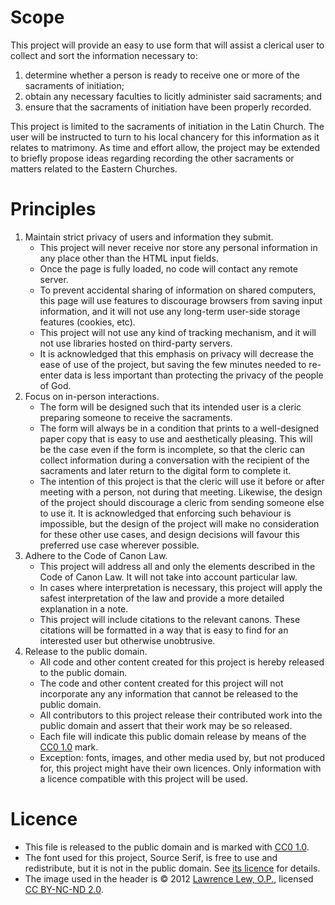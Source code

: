 # Scope
This project will provide an easy to use form that will assist a clerical user to collect and sort the information necessary to:
1. determine whether a person is ready to receive one or more of the sacraments of initiation;
2. obtain any necessary faculties to licitly administer said sacraments; and
3. ensure that the sacraments of initiation have been properly recorded.

This project is limited to the sacraments of initiation in the Latin Church.
The user will be instructed to turn to his local chancery for this information as it relates to matrimony.
As time and effort allow, the project may be extended to briefly propose ideas regarding recording the other sacraments or matters related to the Eastern Churches.

# Principles
1. Maintain strict privacy of users and information they submit.
    - This project will never receive nor store any personal information in any place other than the HTML input fields.
    - Once the page is fully loaded, no code will contact any remote server.
    - To prevent accidental sharing of information on shared computers, this page will use features to discourage browsers from saving input information, and it will not use any long-term user-side storage features (cookies, etc).
    - This project will not use any kind of tracking mechanism, and it will not use libraries hosted on third-party servers.
    - It is acknowledged that this emphasis on privacy will decrease the ease of use of the project, but saving the few minutes needed to re-enter data is less important than protecting the privacy of the people of God.
2. Focus on in-person interactions.
    - The form will be designed such that its intended user is a cleric preparing someone to receive the sacraments.
    - The form will always be in a condition that prints to a well-designed paper copy that is easy to use and aesthetically pleasing. This will be the case even if the form is incomplete, so that the cleric can collect information during a conversation with the recipient of the sacraments and later return to the digital form to complete it.
    - The intention of this project is that the cleric will use it before or after meeting with a person, not during that meeting. Likewise, the design of the project should discourage a cleric from sending someone else to use it. It is acknowledged that enforcing such behaviour is impossible, but the design of the project will make no consideration for these other use cases, and design decisions will favour this preferred use case wherever possible.
3. Adhere to the Code of Canon Law.
    - This project will address all and only the elements described in the Code of Canon Law. It will not take into account particular law.
    - In cases where interpretation is necessary, this project will apply the safest interpretation of the law and provide a more detailed explanation in a note.
    - This project will include citations to the relevant canons. These citations will be formatted in a way that is easy to find for an interested user but otherwise unobtrusive.
4. Release to the public domain.
    - All code and other content created for this project is hereby released to the public domain.
    - The code and other content created for this project will not incorporate any any information that cannot be released to the public domain.
    - All contributors to this project release their contributed work into the public domain and assert that their work may be so released.
    - Each file will indicate this public domain release by means of the [CC0 1.0](https://creativecommons.org/publicdomain/zero/1.0/) mark.
    - Exception: fonts, images, and other media used by, but not produced for, this project might have their own licences. Only information with a licence compatible with this project will be used.

# Licence
- This file is released to the public domain and is marked with [CC0 1.0](https://creativecommons.org/publicdomain/zero/1.0/).
- The font used for this project, Source Serif, is free to use and redistribute, but it is not in the public domain. See [its licence](fonts/LICENSE.md) for details.
- The image used in the header is © 2012 [Lawrence Lew, O.P.](https://www.flickr.com/photos/paullew/8185251426/in/album-72157594314281446), licensed [CC BY-NC-ND 2.0](https://creativecommons.org/licenses/by-nc-nd/2.0/).
